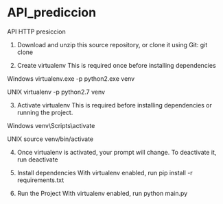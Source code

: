 # API_prediccion
API HTTP presiccion

1. Download and unzip this source repository, or clone it using Git:
  git clone 

2. Create virtualenv
This is required once before installing dependencies

Windows
  virtualenv.exe -p python2.exe venv

UNIX
  virtualenv -p python2.7 venv

3. Activate virtualenv
This is required before installing dependencies or running the project.

Windows
  venv\Scripts\activate

UNIX
  source venv/bin/activate

4. Once virtualenv is activated, your prompt will change. To deactivate it, run
deactivate

5. Install dependencies
With virtualenv enabled, run
  pip install -r requirements.txt

6. Run the Project
With virtualenv enabled, run
  python main.py

